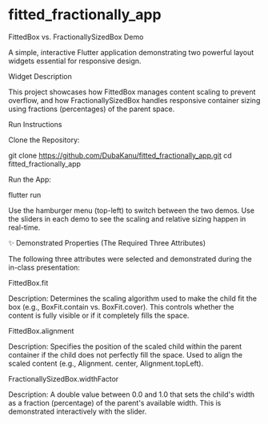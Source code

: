# fitted_fractionally_app

FittedBox vs. FractionallySizedBox Demo

A simple, interactive Flutter application demonstrating two powerful layout widgets essential for responsive design.

 Widget Description

This project showcases how FittedBox manages content scaling to prevent overflow, and how FractionallySizedBox handles responsive container sizing using fractions (percentages) of the parent space.

 Run Instructions

Clone the Repository:

git clone https://github.com/DubaKanu/fitted_fractionally_app.git
cd fitted_fractionally_app


Run the App:

flutter run


Use the hamburger menu (top-left) to switch between the two demos. Use the sliders in each demo to see the scaling and relative sizing happen in real-time.

✨ Demonstrated Properties (The Required Three Attributes)

The following three attributes were selected and demonstrated during the in-class presentation:

FittedBox.fit

Description: Determines the scaling algorithm used to make the child fit the box (e.g., BoxFit.contain vs. BoxFit.cover). This controls whether the content is fully visible or if it completely fills the space.

FittedBox.alignment

Description: Specifies the position of the scaled child within the parent container if the child does not perfectly fill the space. Used to align the scaled content (e.g., Alignment. center, Alignment.topLeft).

FractionallySizedBox.widthFactor

Description: A double value between 0.0 and 1.0 that sets the child's width as a fraction (percentage) of the parent's available width. This is demonstrated interactively with the slider.


